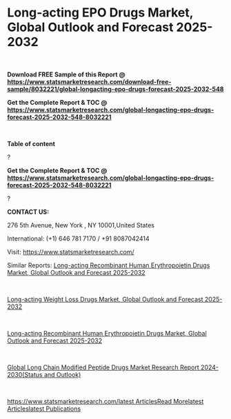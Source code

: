 <h1>Long-acting EPO Drugs Market, Global Outlook and Forecast 2025-2032</h1><br/><p><strong>Download FREE Sample of this Report @ <a href="https://www.statsmarketresearch.com/download-free-sample/8032221/global-longacting-epo-drugs-forecast-2025-2032-548">https://www.statsmarketresearch.com/download-free-sample/8032221/global-longacting-epo-drugs-forecast-2025-2032-548</a></strong></p>
 
 
 
 <div><b>Get the Complete Report & TOC @ <a href="https://www.statsmarketresearch.com/global-longacting-epo-drugs-forecast-2025-2032-548-8032221">https://www.statsmarketresearch.com/global-longacting-epo-drugs-forecast-2025-2032-548-8032221</a></b></div>
 
 
 
 <p><br />
 
 <b>Table of content</b></p>
 
 
 
 <p>? </p>
 
 
 
 <div><b>Get the Complete Report & TOC @ <a href="https://www.statsmarketresearch.com/global-longacting-epo-drugs-forecast-2025-2032-548-8032221">https://www.statsmarketresearch.com/global-longacting-epo-drugs-forecast-2025-2032-548-8032221</a></b></div>
 
 
 
 <p>? </p>
 
 
 
 <p><b>CONTACT US:</b><br />
 
 276 5th Avenue, New York , NY 10001,United States<br />
 
 International: (+1) 646 781 7170 / +91 8087042414<br />
 
 Visit: <a href="https://www.statsmarketresearch.com/">https://www.statsmarketresearch.com/</a><br />
 
 Similar Reports: <a href="https://www.statsmarketresearch.com/global-longacting-epo-drugs-forecast-2025-2032-548-8032221">Long-acting Recombinant Human Erythropoietin Drugs Market, Global Outlook and Forecast 2025-2032 </a><br />
 
 <br />
 
 <a href="https://www.statsmarketresearch.com/global-longacting-epo-drugs-forecast-2025-2032-548-8032221">Long-acting Weight Loss Drugs Market, Global Outlook and Forecast 2025-2032 </a><br />
 
 <br />
 
 <a href="https://www.statsmarketresearch.com/global-longacting-epo-drugs-forecast-2025-2032-548-8032221">Long-acting Recombinant Human Erythropoietin Drugs Market, Global Outlook and Forecast 2025-2032 </a><br />
 
 <br />
 
 <a href="https://www.statsmarketresearch.com/global-longacting-epo-drugs-forecast-2025-2032-548-8032221">Global Long Chain Modified Peptide Drugs Market Research Report 2024-2030(Status and Outlook)</a><br />
 
 <br />
 
 <a href="https://gyeongbokgung.com">https://www.statsmarketresearch.com/</a><a href="https://hallyeomaritime.com">latest Articles</a><a href="https://jingwansa.com">Read More</a><a href="https://nguoiviet.jp/">latest Articles</a><a href="https://www.intelmarketresearch.com/">latest Publications</a></p>